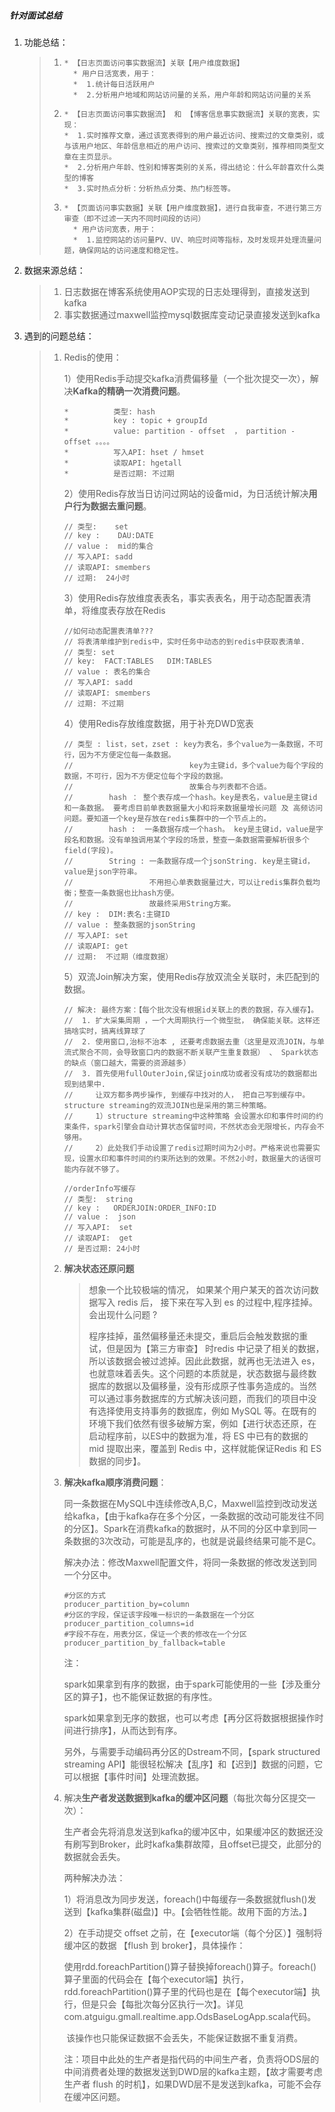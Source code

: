 ##### 针对面试总结

   1. 功能总结：

      > 1. ```
      >    * 【日志页面访问事实数据流】关联【用户维度数据】
      >      * 用户日活宽表，用于：
      >      *  1.统计每日活跃用户
      >      *  2.分析用户地域和网站访问量的关系，用户年龄和网站访问量的关系
      >    ```
      >
      > 2. ```
      >    * 【日志页面访问事实数据流】 和 【博客信息事实数据流】关联的宽表，实现：
      >    *  1.实时推荐文章，通过该宽表得到的用户最近访问、搜索过的文章类别，或与该用户地区、年龄信息相近的用户访问、搜索过的文章类别，推荐相同类型文章在主页显示。
      >    *  2.分析用户年龄、性别和博客类别的关系，得出结论：什么年龄喜欢什么类型的博客
      >    *  3.实时热点分析：分析热点分类、热门标签等。
      >    ```
      >
      > 
      >
      > 3. ```
      >    * 【页面访问事实数据】关联【用户维度数据】，进行自我审查，不进行第三方审查（即不过滤一天内不同时间段的访问）
      >      * 用户访问宽表，用于：
      >      *  1.监控网站的访问量PV、UV、响应时间等指标，及时发现并处理流量问题，确保网站的访问速度和稳定性。
      >    ```

2. 数据来源总结：

   > 1. 日志数据在博客系统使用AOP实现的日志处理得到，直接发送到kafka
   > 2. 事实数据通过maxwell监控mysql数据库变动记录直接发送到kafka

3. 遇到的问题总结：

   > 1. Redis的使用：
   >
   >    1）使用Redis手动提交kafka消费偏移量（一个批次提交一次），解决**Kafka的精确一次消费问题**。
   >
   >    ```
   >    *          类型: hash
   >    *          key : topic + groupId
   >    *          value: partition - offset  ， partition - offset 。。。。
   >    *          写入API: hset / hmset
   >    *          读取API: hgetall
   >    *          是否过期: 不过期
   >    ```
   >
   >    2）使用Redis存放当日访问过网站的设备mid，为日活统计解决**用户行为数据去重问题**。
   >
   >    ```
   >    // 类型:    set
   >    // key :    DAU:DATE
   >    // value :  mid的集合
   >    // 写入API: sadd
   >    // 读取API: smembers
   >    // 过期:  24小时
   >    ```
   >
   >    3）使用Redis存放维度表表名，事实表表名，用于动态配置表清单，将维度表存放在Redis
   >
   >    ```
   >    //如何动态配置表清单???
   >    // 将表清单维护到redis中，实时任务中动态的到redis中获取表清单.
   >    // 类型: set
   >    // key:  FACT:TABLES   DIM:TABLES
   >    // value : 表名的集合
   >    // 写入API: sadd
   >    // 读取API: smembers
   >    // 过期: 不过期
   >    ```
   >
   >    4）使用Redis存放维度数据，用于补充DWD宽表
   >
   >    ```
   >    // 类型 : list，set，zset : key为表名，多个value为一条数据，不可行，因为不方便定位每一条数据。
   >    //                          key为主键id，多个value为每个字段的数据，不可行，因为不方便定位每个字段的数据。
   >    //                          故集合与列表都不合适。
   >    //        hash ： 整个表存成一个hash。key是表名，value是主键id和一条数据。 要考虑目前单表数据量大小和将来数据量增长问题 及 高频访问问题。要知道一个key是存放在redis集群中的一个节点上的。
   >    //        hash :  一条数据存成一个hash。 key是主键id，value是字段名和数据。没有单独调用某个字段的场景，整查一条数据需要解析很多个field(字段)。
   >    //        String : 一条数据存成一个jsonString. key是主键id，value是json字符串。
   >    //                 不用担心单表数据量过大，可以让redis集群负载均衡；整查一条数据也比hash方便。
   >    //                 故最终采用String方案。
   >    // key :  DIM:表名:主键ID
   >    // value : 整条数据的jsonString
   >    // 写入API: set
   >    // 读取API: get
   >    // 过期:  不过期（维度数据）
   >    ```
   >
   >    5）双流Join解决方案，使用Redis存放双流全关联时，未匹配到的数据。
   >
   >    ```
   >    // 解决: 最终方案：【每个批次没有根据id关联上的表的数据，存入缓存】。
   >    //  1. 扩大采集周期 ，一个大周期执行一个微型批， 确保能关联。这样还搞啥实时，搞离线算球了
   >    //  2. 使用窗口,治标不治本 , 还要考虑数据去重（这里是双流JOIN，与单流式聚合不同，会导致窗口内的数据不断关联产生重复数据） 、 Spark状态的缺点（窗口越大，需要的资源越多）
   >    //  3. 首先使用fullOuterJoin,保证join成功或者没有成功的数据都出现到结果中.
   >    //     让双方都多两步操作, 到缓存中找对的人， 把自己写到缓存中。structure streaming的双流JOIN也是采用的第三种策略。
   >    //     1）structure streaming中这种策略 会设置水印和事件时间的约束条件，spark引擎会自动计算状态保留时间，不然状态会无限增长，内存会不够用。
   >    //     2）此处我们手动设置了redis过期时间为2小时。严格来说也需要实现，设置水印和事件时间的约束所达到的效果。不然2小时，数据量大的话很可能内存就不够了。
   >    ```
   >
   >    ```
   >    //orderInfo写缓存
   >    // 类型:  string
   >    // key :   ORDERJOIN:ORDER_INFO:ID
   >    // value :  json
   >    // 写入API:  set
   >    // 读取API:  get
   >    // 是否过期: 24小时
   >    ```
   >
   > 1. **解决状态还原问题**
   >
   >    > 想象一个比较极端的情况， 如果某个用户某天的首次访问数据写入 redis 后， 接下来在写入到 es 的过程中,程序挂掉。 会出现什么问题 ?
   >    >
   >    > ​		程序挂掉，虽然偏移量还未提交，重启后会触发数据的重试，但是因为【第三方审查】 时redis 中记录了相关的数据，所以该数据会被过滤掉。因此此数据，就再也无法进入 es，也就意味着丢失。这个问题的本质就是，状态数据与最终数据库的数据以及偏移量，没有形成原子性事务造成的。当然可以通过事务数据库的方式解决该问题，而我们的项目中没有选择使用支持事务的数据库，例如 MySQL 等。在既有的环境下我们依然有很多破解方案，例如【进行状态还原，在启动程序前，以ES中的数据为准，将 ES 中已有的数据的 mid 提取出来，覆盖到 Redis 中，这样就能保证Redis 和 ES 数据的同步】。
   >
   > 1. **解决kafka顺序消费问题**：
   >
   >    同一条数据在MySQL中连续修改A,B,C，Maxwell监控到改动发送给kafka，【由于kafka存在多个分区，一条数据的改动可能发往不同的分区】。Spark在消费kafka的数据时，从不同的分区中拿到同一条数据的3次改动，可能是乱序的，也就是说最终结果可能不是C。
   >
   >    解决办法：修改Maxwell配置文件，将同一条数据的修改发送到同一个分区中。
   >
   >    ~~~shell
   >    #分区的方式
   >    producer_partition_by=column
   >    #分区的字段，保证该字段唯一标识的一条数据在一个分区
   >    producer_partition_columns=id
   >    #字段不存在，用表分区，保证一个表的修改在一个分区
   >    producer_partition_by_fallback=table
   >    ~~~
   >
   >    注：
   >
   >    spark如果拿到有序的数据，由于spark可能使用的一些【涉及重分区的算子】，也不能保证数据的有序性。
   >
   >    spark如果拿到无序的数据，也可以考虑【再分区将数据根据操作时间进行排序】，从而达到有序。
   >
   >    另外，与需要手动编码再分区的Dstream不同，【spark structured streaming API】能很轻松解决【乱序】和【迟到】数据的问题，它可以根据【事件时间】处理流数据。
   >
   > 1. 解决**生产者发送数据到kafka的缓冲区问题**（每批次每分区提交一次）：
   >
   >    生产者会先将消息发送到kafka的缓冲区中，如果缓冲区的数据还没有刷写到Broker，此时kafka集群故障，且offset已提交，此部分的数据就会丢失。
   >
   >    两种解决办法：
   >
   >    1）将消息改为同步发送，foreach()中每缓存一条数据就flush()发送到【kafka集群(磁盘)】中。【会牺牲性能。故用下面的方法。】
   >
   >    2）在手动提交 offset 之前，在【executor端（每个分区）】强制将缓冲区的数据 【flush 到 broker】，具体操作：
   >
   >    ​	  使用rdd.foreachPartition()算子替换掉foreach()算子。foreach()算子里面的代码会在【每个executor端】执行，rdd.foreachPartition()算子里的代码也是在【每个executor端】执行，但是只会【每批次每分区执行一次】。详见com.atguigu.gmall.realtime.app.OdsBaseLogApp.scala代码。
   >
   >    ​	该操作也只能保证数据不会丢失，不能保证数据不重复消费。
   >
   >    注：项目中此处的生产者是指代码的中间生产者，负责将ODS层的中间消费者处理的数据发送到DWD层的kafka主题，【故才需要考虑生产者 flush 的时机】，如果DWD层不是发送到kafka，可能不会存在缓冲区问题。